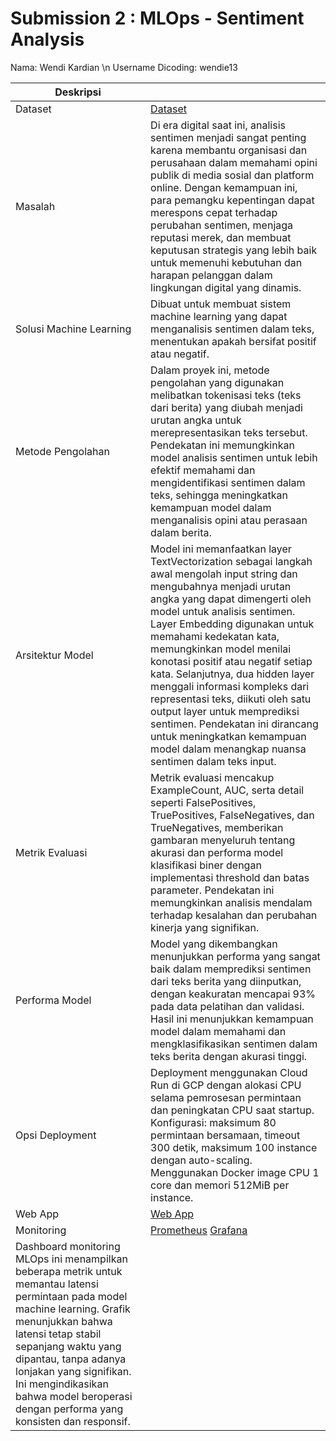 # Submission 2 : MLOps - Sentiment Analysis

Nama: Wendi Kardian \n
Username Dicoding: wendie13

| Deskripsi | |
|--|--|
| Dataset | [Dataset](https://www.kaggle.com/datasets/dineshpiyasamara/sentiment-analysis-dataset) |
| Masalah | Di era digital saat ini, analisis sentimen menjadi sangat penting karena membantu organisasi dan perusahaan dalam memahami opini publik di media sosial dan platform online. Dengan kemampuan ini, para pemangku kepentingan dapat merespons cepat terhadap perubahan sentimen, menjaga reputasi merek, dan membuat keputusan strategis yang lebih baik untuk memenuhi kebutuhan dan harapan pelanggan dalam lingkungan digital yang dinamis. |
| Solusi Machine Learning | Dibuat untuk membuat sistem machine learning yang dapat menganalisis sentimen dalam teks, menentukan apakah bersifat positif atau negatif. |
| Metode Pengolahan | Dalam proyek ini, metode pengolahan yang digunakan melibatkan tokenisasi teks (teks dari berita) yang diubah menjadi urutan angka untuk merepresentasikan teks tersebut. Pendekatan ini memungkinkan model analisis sentimen untuk lebih efektif memahami dan mengidentifikasi sentimen dalam teks, sehingga meningkatkan kemampuan model dalam menganalisis opini atau perasaan dalam berita. |
| Arsitektur Model | Model ini memanfaatkan layer TextVectorization sebagai langkah awal mengolah input string dan mengubahnya menjadi urutan angka yang dapat dimengerti oleh model untuk analisis sentimen. Layer Embedding digunakan untuk memahami kedekatan kata, memungkinkan model menilai konotasi positif atau negatif setiap kata. Selanjutnya, dua hidden layer menggali informasi kompleks dari representasi teks, diikuti oleh satu output layer untuk memprediksi sentimen. Pendekatan ini dirancang untuk meningkatkan kemampuan model dalam menangkap nuansa sentimen dalam teks input. |
| Metrik Evaluasi | Metrik evaluasi mencakup ExampleCount, AUC, serta detail seperti FalsePositives, TruePositives, FalseNegatives, dan TrueNegatives, memberikan gambaran menyeluruh tentang akurasi dan performa model klasifikasi biner dengan implementasi threshold dan batas parameter. Pendekatan ini memungkinkan analisis mendalam terhadap kesalahan dan perubahan kinerja yang signifikan. |
| Performa Model | Model yang dikembangkan menunjukkan performa yang sangat baik dalam memprediksi sentimen dari teks berita yang diinputkan, dengan keakuratan mencapai 93% pada data pelatihan dan validasi. Hasil ini menunjukkan kemampuan model dalam memahami dan mengklasifikasikan sentimen dalam teks berita dengan akurasi tinggi. |
| Opsi Deployment | Deployment menggunakan Cloud Run di GCP dengan alokasi CPU selama pemrosesan permintaan dan peningkatan CPU saat startup. Konfigurasi: maksimum 80 permintaan bersamaan, timeout 300 detik, maksimum 100 instance dengan auto-scaling. Menggunakan Docker image  CPU 1 core dan memori 512MiB per instance. |
| Web App | [Web App](https://sentiment-546041470502.asia-southeast2.run.app/v1/models/sentiment/metadata) |
| Monitoring | [Prometheus](https://monitoring-546041470502.asia-southeast2.run.app/) [Grafana](http://34.128.78.227:3000/)
Dashboard monitoring MLOps ini menampilkan beberapa metrik untuk memantau latensi permintaan pada model machine learning. Grafik menunjukkan bahwa latensi tetap stabil sepanjang waktu yang dipantau, tanpa adanya lonjakan yang signifikan. Ini mengindikasikan bahwa model beroperasi dengan performa yang konsisten dan responsif. |